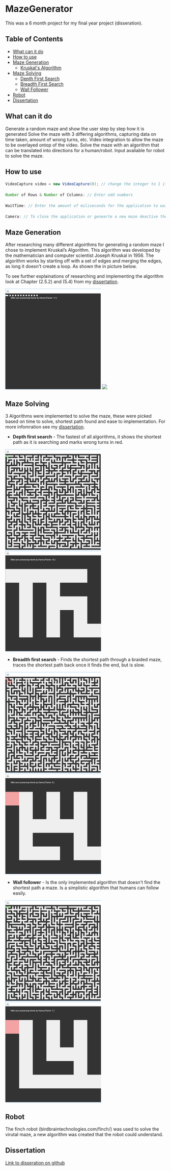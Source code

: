 # MazeGenerator

This was a 6 month project for my final year project (disseration). 

## Table of Contents

* [What can it do](#what-can-it-do)
* [How to use](#how-to-use)
* [Maze Generation](#Maze-Generation)
  * [Kruskal's Algorithm](#kruskal's-Algorithm)
* [Maze Solving](#Maze-solving)
  * [Depth First Search](#Depth-first-search)
  * [Breadth First Search](#Breadth-first-search)
  * [Wall Follower](#wall-follower)
* [Robot](#robot)
* [Dissertation](#dissertation)

## What can it do

Generate a random maze and show the user step by step how it is generated
Solve the maze with 3 differing algorithms, capturing data on time taken, amount of wrong turns, etc.
Video integration to allow the maze to be overlayed ontop of the video.
Solve the maze with an algorithm that can be translated into directions for a human/robot. Input avaliable for robot to solve the maze.


## How to use

```java
VideoCapture video = new VideoCapture(0); // change the integer to 1 if the webcam is plugged in via usb

Number of Rows & Number of Columns: // Enter odd numbers 

WaitTime: // Enter the amount of miliseconds for the application to wait between each change

Camera: // To close the application or genearte a new maze deactive the camera
```

## Maze Generation

After researching many different algoirthms for generating a random maze I chose to implement Kruskal’s Algorithm. This algorithm was developed by the mathematician and computer scientist Joseph Kruskal in 1956. The algorithm works by starting off with a set of edges and merging the edges, as long it doesn't create a loop. As shown the in picture below. 

To see further explainations of researching and implementing the algorithm look at Chapter (2.5.2) and (5.4) from my [dissertation](#dissertation).

![](Gifs/KruL.gif) ![](Gifs/Kruskal.gif)

## Maze Solving

3 Algorithms were implemented to solve the maze, these were picked based on time to solve, shortest path found and ease to implementation. For more infomration see my [dissertation](#dissertation).

* **Depth first search** - The fastest of all algorithms, it shows the shortest path as it is searching and marks wrong turns in red.

![](Gifs/DfsL.gif) ![](Gifs/Dfs.gif)

* **Breadth first search** - Finds the shortest path through a braided maze, traces the shortest path back once it finds the end, but is slow.

![](Gifs/BfsL.gif) ![](Gifs/Bfs.gif)

* **Wall follower** - Is the only implemented algorithm that doesn't find the shortest path a maze. Is a simplistic algorithm that humans can follow easily.

![](Gifs/WallL.gif) ![](Gifs/Wall.gif)

## Robot

The finch robot (birdbraintechnologies.com/finch/) was used to solve the virutal maze, a new algorithm was created that the robot could understand.

## Dissertation

[Link to disseration on github](1541110.docx)
